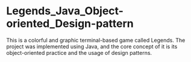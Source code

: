 # Legends_Java_Object-oriented_Design-pattern
This is a colorful and graphic terminal-based game called Legends. The project was implemented using Java, and the core concept of it is its object-oriented practice and the usage of design patterns. 
